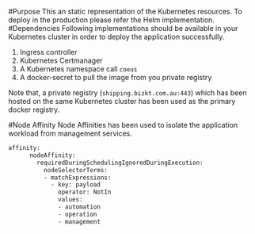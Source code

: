#Purpose
This an static representation of the Kubernetes resources. To deploy in the production please refer the Helm implementation.
#Dependencies
Following implementations should be available in your Kubernetes cluster in order to deploy the application successfully.
1. Ingress controller
2. Kubernetes Certmanager 
3. A Kubernetes namespace call `coeus`
4. A docker-secret to pull the image from you private registry

Note that, a private registry (`shipping.bizkt.com.au:443`) which has been hosted on the same Kubernetes cluster has been used as the primary docker registry.


#Node Affinity
Node Affinities has been used to isolate the application workload from management services.
```sh
affinity:
      nodeAffinity:
        requiredDuringSchedulingIgnoredDuringExecution:
          nodeSelectorTerms:
          - matchExpressions:
            - key: payload
              operator: NotIn
              values:
              - automation
              - operation
              - management 
```